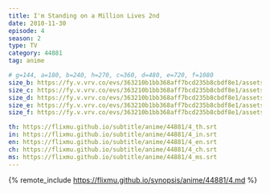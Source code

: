 ```yaml
---
title: I'm Standing on a Million Lives 2nd
date: 2010-11-30
episode: 4
season: 2
type: TV
category: 44881
tag: anime

# g=144, a=180, b=240, h=270, c=360, d=480, e=720, f=1080
size_b: https://fy.v.vrv.co/evs/363210b1bb368aff7bcd235b8cbdf8e1/assets/363210b1bb368aff7bcd235b8cbdf8e1_4117988.mp4
size_c: https://fy.v.vrv.co/evs/363210b1bb368aff7bcd235b8cbdf8e1/assets/363210b1bb368aff7bcd235b8cbdf8e1_4117987.mp4
size_d: https://fy.v.vrv.co/evs/363210b1bb368aff7bcd235b8cbdf8e1/assets/363210b1bb368aff7bcd235b8cbdf8e1_4117989.mp4
size_e: https://fy.v.vrv.co/evs/363210b1bb368aff7bcd235b8cbdf8e1/assets/363210b1bb368aff7bcd235b8cbdf8e1_4117990.mp4
size_f: https://fy.v.vrv.co/evs/363210b1bb368aff7bcd235b8cbdf8e1/assets/363210b1bb368aff7bcd235b8cbdf8e1_4117991.mp4

th: https://flixmu.github.io/subtitle/anime/44881/4_th.srt
in: https://flixmu.github.io/subtitle/anime/44881/4_in.srt
en: https://flixmu.github.io/subtitle/anime/44881/4_en.srt
ch: https://flixmu.github.io/subtitle/anime/44881/4_ch.srt
ms: https://flixmu.github.io/subtitle/anime/44881/4_ms.srt
---
```

{% remote_include https://flixmu.github.io/synopsis/anime/44881/4.md %}
